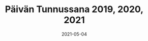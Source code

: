 ---
slug: "/professionalProjects/pt2021"
date: "2021-05-04"
title: "Päivän Tunnussana 2019, 2020, 2021"
featuredImage: "/images/pt.png"
tags: ["Mobile App", "React Native", "Xamarin"]
text: "Mobile app for the Karjalan Evankelinen Seura ry. Based on the book Päivän Tunnussana. My task was to desing, program and publish the app"
---